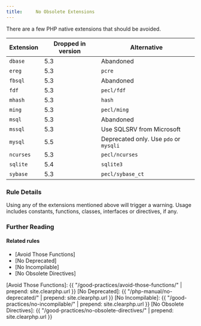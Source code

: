 ```yaml
---
title:     No Obsolete Extensions
---
```


There are a few PHP native extensions that should be avoided. 

Extension   | Dropped in version | Alternative
----------- | ------------------ | -----------
`dbase`     | 5.3 | Abandoned
`ereg`      | 5.3 | `pcre`
`fbsql`     | 5.3 | Abandoned
`fdf`       | 5.3 | `pecl/fdf`
`mhash`     | 5.3 | `hash`
`ming`      | 5.3 | `pecl/ming`
`msql`      | 5.3 | Abandoned
`mssql`     | 5.3 | Use SQLSRV from Microsoft
`mysql`     | 5.5 | Deprecated only. Use `pdo` or `mysqli`
`ncurses`   | 5.3 | `pecl/ncurses`
`sqlite`    | 5.4 | `sqlite3`
`sybase`    | 5.3 | `pecl/sybase_ct`


### Rule Details

Using any of the extensions mentioned above will trigger a warning. Usage includes constants, functions, classes, interfaces or directives, if any.


### Further Reading


#### Related rules

* [Avoid Those Functions]
* [No Deprecated]
* [No Incompilable]
* [No Obsolete Directives]




[Avoid Those Functions]: {{ "/good-practices/avoid-those-functions/" | prepend: site.clearphp.url }}
[No Deprecated]: {{ "/php-manual/no-deprecated/" | prepend: site.clearphp.url }}
[No Incompilable]: {{ "/good-practices/no-incompilable/" | prepend: site.clearphp.url }}
[No Obsolete Directives]: {{ "/good-practices/no-obsolete-directives/" | prepend: site.clearphp.url }}
